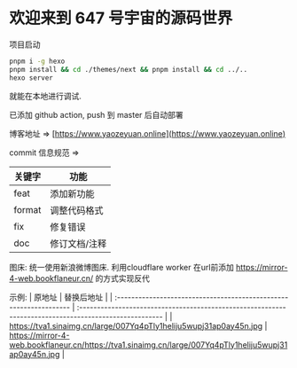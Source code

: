 # 欢迎来到 647 号宇宙的源码世界

项目启动

```bash
pnpm i -g hexo
pnpm install && cd ./themes/next && pnpm install && cd ../..
hexo server
```

就能在本地进行调试.

已添加 github action, push 到 master 后自动部署

博客地址 => [https://www.yaozeyuan.online](https://www.yaozeyuan.online)

commit 信息规范 =>

| 关键字 | 功能          |
| ------ | ------------- |
| feat   | 添加新功能    |
| format | 调整代码格式  |
| fix    | 修复错误      |
| doc    | 修订文档/注释 |

图床: 统一使用新浪微博图床. 利用cloudflare worker 在url前添加 https://mirror-4-web.bookflaneur.cn/ 的方式实现反代

示例: 
| 原地址                                                             | 替换后地址                                                                                             |
| :----------------------------------------------------------------- | :----------------------------------------------------------------------------------------------------- |
| https://tva1.sinaimg.cn/large/007Yq4pTly1heliju5wupj31ap0ay45n.jpg | https://mirror-4-web.bookflaneur.cn/https://tva1.sinaimg.cn/large/007Yq4pTly1heliju5wupj31ap0ay45n.jpg |